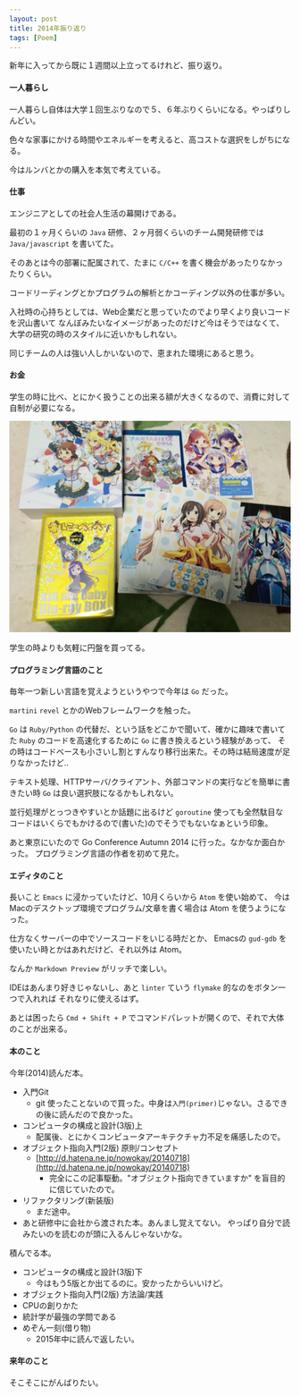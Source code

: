 ```yaml
---
layout: post
title: 2014年振り返り
tags: [Poem]
---
```


新年に入ってから既に１週間以上立ってるけれど、振り返り。

#### 一人暮らし

一人暮らし自体は大学１回生ぶりなので５、６年ぶりくらいになる。やっぱりしんどい。

色々な家事にかける時間やエネルギーを考えると、高コストな選択をしがちになる。

今はルンバとかの購入を本気で考えている。

#### 仕事

エンジニアとしての社会人生活の幕開けである。

最初の１ヶ月くらいの `Java` 研修、２ヶ月弱くらいのチーム開発研修では `Java/javascript`
を書いてた。

そのあとは今の部署に配属されて、たまに `C/C++` を書く機会があったりなかったりくらい。

コードリーディングとかプログラムの解析とかコーディング以外の仕事が多い。

入社時の心持ちとしては、Web企業だと思っていたのでより早くより良いコードを沢山書いて
なんぼみたいなイメージがあったのだけど今はそうではなくて、大学の研究の時のスタイルに近いかもしれない。

同じチームの人は強い人しかいないので、恵まれた環境にあると思う。

#### お金

学生の時に比べ、とにかく扱うことの出来る額が大きくなるので、消費に対して自制が必要になる。

<img src="/assets/posts/kpi-2015/bd_pict.jpg" width="640px">

学生の時よりも気軽に円盤を買ってる。

#### プログラミング言語のこと

毎年一つ新しい言語を覚えようというやつで今年は `Go` だった。

`martini` `revel` とかのWebフレームワークを触った。

`Go` は `Ruby/Python` の代替だ、という話をどこかで聞いて、確かに趣味で書いてた `Ruby` のコードを高速化するために `Go` に書き換えるという経験があって、
その時はコードベースも小さいし割とすんなり移行出来た。その時は結局速度が足りなかったけど..

テキスト処理、HTTPサーバ/クライアント、外部コマンドの実行などを簡単に書きたい時 `Go` は良い選択肢になるかもしれない。

並行処理がとっつきやすいとか話題に出るけど `goroutine` 使っても全然駄目なコードはいくらでもかけるので(書いた)のでそうでもないなぁという印象。

あと東京にいたので Go Conference Autumn 2014 に行った。なかなか面白かった。
プログラミング言語の作者を初めて見た。

#### エディタのこと

長いこと `Emacs` に浸かっていたけど、10月くらいから `Atom` を使い始めて、
今はMacのデスクトップ環境でプログラム/文章を書く場合は Atom を使うようになった。

仕方なくサーバーの中でソースコードをいじる時だとか、
Emacsの `gud-gdb` を使いたい時とかはあれだけど、それ以外は Atom。

なんか `Markdown Preview` がリッチで楽しい。

IDEはあんまり好きじゃないし、あと `linter` ていう `flymake` 的なのをボタン一つで入れれば
それなりに使えるはず。

あとは困ったら `Cmd + Shift + P` でコマンドパレットが開くので、それで大体のことが出来る。

#### 本のこと

今年(2014)読んだ本。

- 入門Git
  - git 使ったことないので買った。中身は`入門(primer)`じゃない。さるできの後に読んだので良かった。
- コンピュータの構成と設計(3版)上
  - 配属後、とにかくコンピュータアーキテクチャ力不足を痛感したので。
- オブジェクト指向入門(2版) 原則/コンセプト
  - [http://d.hatena.ne.jp/nowokay/20140718](http://d.hatena.ne.jp/nowokay/20140718)
    - 完全にこの記事駆動。"オブジェクト指向できていますか" を盲目的に信じていたので。
- リファクタリング(新装版)
  - まだ途中。
- あと研修中に会社から渡された本。あんまし覚えてない。
  やっぱり自分で読みたいのを読むのが頭に入るんじゃないかな。

積んでる本。

- コンピュータの構成と設計(3版)下
  - 今はもう5版とか出てるのに。安かったからいいけど。
- オブジェクト指向入門(2版) 方法論/実践
- CPUの創りかた
- 統計学が最強の学問である
- めぞん一刻(借り物)
  - 2015年中に読んで返したい。

#### 来年のこと

そこそこにがんばりたい。
